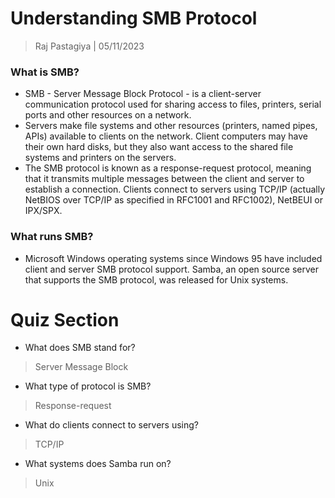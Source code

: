 # Understanding SMB Protocol
> Raj Pastagiya | 05/11/2023

### What is SMB?
- SMB - Server Message Block Protocol - is a client-server communication protocol used for sharing access to files, printers, serial ports and other resources on a network.
- Servers make file systems and other resources (printers, named pipes, APIs) available to clients on the network. Client computers may have their own hard disks, but they also want access to the shared file systems and printers on the servers.
- The SMB protocol is known as a response-request protocol, meaning that it transmits multiple messages between the client and server to establish a connection. Clients connect to servers using TCP/IP (actually NetBIOS over TCP/IP as specified in RFC1001 and RFC1002), NetBEUI or IPX/SPX.

### What runs SMB?
- Microsoft Windows operating systems since Windows 95 have included client and server SMB protocol support. Samba, an open source server that supports the SMB protocol, was released for Unix systems.

# Quiz Section

- What does SMB stand for?
> Server Message Block


- What type of protocol is SMB?
> Response-request


- What do clients connect to servers using?
> TCP/IP


- What systems does Samba run on?
> Unix